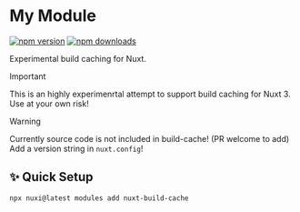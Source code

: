 # My Module

<!-- automd:badges -->

[![npm version](https://flat.badgen.net/npm/v/nuxt-build-cache)](https://npmjs.com/package/nuxt-build-cache)
[![npm downloads](https://flat.badgen.net/npm/dm/nuxt-build-cache)](https://npmjs.com/package/nuxt-build-cache)

<!-- /automd -->

Experimental build caching for Nuxt.

> [!IMPORTANT]
> This is an highly experimenrtal attempt to support build caching for Nuxt 3. Use at your own risk!

> [!WARNING]
> Currently source code is not included in build-cache! (PR welcome to add) Add a version string in `nuxt.config`!

## ✨ Quick Setup

```sh
npx nuxi@latest modules add nuxt-build-cache
```

<!-- ## Enabling for cloudflare pages

Meanwhile pages does not have official Nuxt support, you can add this to your `package.json`:

```json
  "devDependencies": {
    "next": "npm:just-a-placeholder@0.0.0"
  },
``` -->
